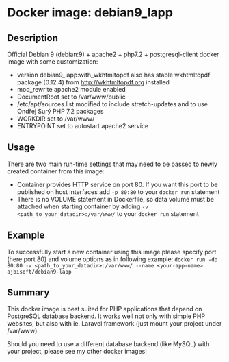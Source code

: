 # Docker image: debian9_lapp

## Description

Official Debian 9 (debian:9) + apache2 + php7.2 + postgresql-client docker image with some customization:
* version debian9_lapp:with_wkhtmltopdf also has stable wkhtmltopdf package (0.12.4) from http://wkhtmltopdf.org installed
* mod_rewrite apache2 module enabled
* DocumentRoot set to /var/www/public
* /etc/apt/sources.list modified to include stretch-updates and to use Ondřej Surý PHP 7.2 packages
* WORKDIR set to /var/www/
* ENTRYPOINT set to autostart apache2 service

## Usage

There are two main run-time settings that may need to be passed to newly created container from this image:
* Container provides HTTP service on port 80. If you want this port to be published on host interfaces add `-p 80:80` to your `docker run` statement
* There is no VOLUME statement in Dockerfile, so data volume must be attached when starting container by adding `-v <path_to_your_datadir>:/var/www/` to your `docker run` statement

## Example

To successfully start a new container using this image please specify port (here port 80) and volume options as in following example:
`docker run -dp 80:80 -v <path_to_your_datadir>:/var/www/ --name <your-app-name> ajbisoft/debian9-lapp`

## Summary

This docker image is best suited for PHP applications that depend on PostgreSQL database backend. It works well not only with simple PHP websites, but also with ie. Laravel framework (just mount your project under /var/www).

Should you need to use a different database backend (like MySQL) with your project, please see my other docker images!
